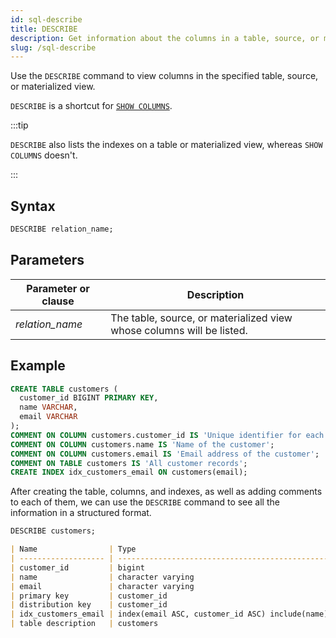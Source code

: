 ```yaml
---
id: sql-describe
title: DESCRIBE
description: Get information about the columns in a table, source, or materialized view.
slug: /sql-describe
---
```

<head>
  <link rel="canonical" href="https://docs.risingwave.com/docs/current/sql-describe/" />
</head>

Use the `DESCRIBE` command to view columns in the specified table, source, or materialized view.

`DESCRIBE` is a shortcut for [`SHOW COLUMNS`](sql-show-columns.md).

:::tip

`DESCRIBE` also lists the indexes on a table or materialized view, whereas `SHOW COLUMNS` doesn't.

:::

## Syntax

```sql
DESCRIBE relation_name;
```

## Parameters

| Parameter or clause | Description                                                           |
| ------------------- | --------------------------------------------------------------------- |
| *relation_name*        | The table, source, or materialized view whose columns will be listed. |

## Example

```sql title=Preparation
CREATE TABLE customers (
  customer_id BIGINT PRIMARY KEY,
  name VARCHAR,
  email VARCHAR
);
COMMENT ON COLUMN customers.customer_id IS 'Unique identifier for each customer';
COMMENT ON COLUMN customers.name IS 'Name of the customer';
COMMENT ON COLUMN customers.email IS 'Email address of the customer';
COMMENT ON TABLE customers IS 'All customer records';
CREATE INDEX idx_customers_email ON customers(email);
```

After creating the table, columns, and indexes, as well as adding comments to each of them, we can use the `DESCRIBE` command to see all the information in a structured format.

```sql title=Output
DESCRIBE customers;
```

```markdown
| Name                | Type                                                                  | Is Hidden | Description                         |
| ------------------- | --------------------------------------------------------------------- | --------- | ----------------------------------- |
| customer_id         | bigint                                                                | false     | Unique identifier for each customer |
| name                | character varying                                                     | false     | Name of the customer                |
| email               | character varying                                                     | false     | Email address of the customer       |
| primary key         | customer_id                                                           |           |                                     |
| distribution key    | customer_id                                                           |           |                                     |
| idx_customers_email | index(email ASC, customer_id ASC) include(name) distributed by(email) |           |                                     |
| table description   | customers                                                             |           | All customer records                |
```
